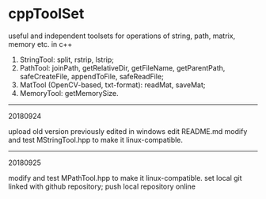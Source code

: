 # cppToolSet
useful and independent toolsets for operations of string, path, matrix, memory etc. in c++
1. StringTool: split, rstrip, lstrip;
2. PathTool: joinPath, getRelativeDir, getFileName, getParentPath, safeCreateFile, appendToFile, safeReadFile;
3. MatTool (OpenCV-based, txt-format): readMat, saveMat;
4. MemoryTool: getMemorySize.

---
20180924

upload old version previously edited in windows
edit README.md
modify and test MStringTool.hpp to make it linux-compatible.

---
20180925

modify and test MPathTool.hpp to make it linux-compatible.
set local git linked with github repository;
push local repository online
